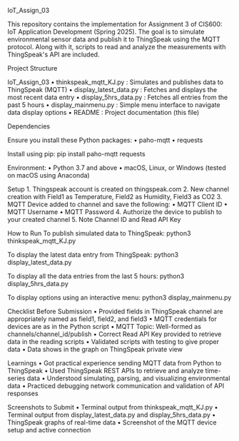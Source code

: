 IoT_Assign_03

This repository contains the implementation for Assignment 3 of CIS600: IoT Application Development (Spring 2025). 
The goal is to simulate environmental sensor data and publish it to ThingSpeak using the MQTT protocol. 
Along with it, scripts to read and analyze the measurements with ThingSpeak's API are included.

Project Structure

IoT_Assign_03
	•	thinkspeak_mqtt_KJ.py          : Simulates and publishes data to ThingSpeak (MQTT)
	•	display_latest_data.py         : Fetches and displays the most recent data entry
	•	display_5hrs_data.py           : Fetches all entries from the past 5 hours
	•	display_mainmenu.py            : Simple menu interface to navigate data display options
	•	README                         : Project documentation (this file)

Dependencies

Ensure you install these Python packages:
	•	paho-mqtt
	•	requests

Install using pip:
pip install paho-mqtt requests

Environment:
	•	Python 3.7 and above
	•	macOS, Linux, or Windows (tested on macOS using Anaconda)

Setup
	1.	Thingspeak account is created on thingspeak.com
	2.	New channel creation with Field1 as Temperature, Field2 as Humidity, Field3 as CO2
	3.	MQTT Device added to channel and save the following:
	•	MQTT Client ID
	•	MQTT Username
	•	MQTT Password
	4.	Authorize the device to publish to your created channel
	5.	Note Channel ID and Read API Key

How to Run
To publish simulated data to ThingSpeak:
python3 thinkspeak_mqtt_KJ.py

To display the latest data entry from ThingSpeak:
python3 display_latest_data.py

To display all the data entries from the last 5 hours:
python3 display_5hrs_data.py

To display options using an interactive menu:
python3 display_mainmenu.py

Checklist Before Submission
	•	Provided fields in ThingSpeak channel are appropriately named as field1, field2, and field3
	•	MQTT credentials for devices are as in the Python script
	•	MQTT Topic: Well-formed as channels/channel_id/publish
	•	Correct Read API Key provided to retrieve data in the reading scripts
	•	Validated scripts with testing to give proper data
	•	Data shows in the graph on ThingSpeak private view

Learnings
	•	Got practical experience sending MQTT data from Python to ThingSpeak
	•	Used ThingSpeak REST APIs to retrieve and analyze time-series data
	•	Understood simulating, parsing, and visualizing environmental data
	•	Practiced debugging network communication and validation of API responses

Screenshots to Submit
	•	Terminal output from thinkspeak_mqtt_KJ.py
	•	Terminal output from display_latest_data.py and display_5hrs_data.py
	•	ThingSpeak graphs of real-time data
	•	Screenshot of the MQTT device setup and active connection
